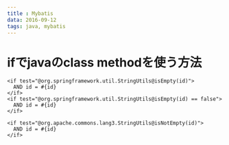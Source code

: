 ```yaml
---
title : Mybatis
data: 2016-09-12
tags: java, mybatis
---
```


# ifでjavaのclass methodを使う方法

```
<if test="@org.springframework.util.StringUtils@isEmpty(id)">
  AND id = #{id}
</if>
<if test="@org.springframework.util.StringUtils@isEmpty(id) == false">
  AND id = #{id}
</if>

```


```
<if test="@org.apache.commons.lang3.StringUtils@isNotEmpty(id)">
  AND id = #{id}
</if>
```
